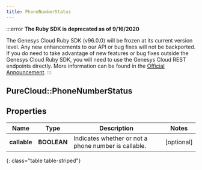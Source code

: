 ```yaml
---
title: PhoneNumberStatus
---
```


:::error
**The Ruby SDK is deprecated as of 9/16/2020**

The Genesys Cloud Ruby SDK (v96.0.0) will be frozen at its current version level. Any new enhancements to our API or bug fixes will not be backported. If you do need to take advantage of new features or bug fixes outside the Genesys Cloud Ruby SDK, you will need to use the Genesys Cloud REST endpoints directly. More information can be found in the [Official Announcement](https://developer.mypurecloud.com/forum/t/announcement-genesys-cloud-ruby-sdk-end-of-life/8850).
:::


## PureCloud::PhoneNumberStatus

## Properties

|Name | Type | Description | Notes|
|------------ | ------------- | ------------- | -------------|
| **callable** | **BOOLEAN** | Indicates whether or not a phone number is callable. | [optional] |
{: class="table table-striped"}


